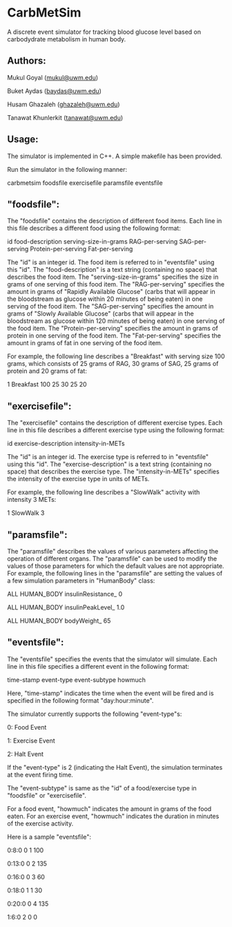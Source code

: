 # CarbMetSim
A discrete event simulator for tracking blood glucose level based on carbodydrate metabolism in human body.

Authors:
--------------
Mukul Goyal (mukul@uwm.edu)

Buket Aydas (baydas@uwm.edu)

Husam Ghazaleh (ghazaleh@uwm.edu)

Tanawat Khunlerkit (tanawat@uwm.edu)


Usage:
----------------
The simulator is implemented in C++. A simple makefile has been provided.

Run the simulator in the following manner:

carbmetsim foodsfile exercisefile paramsfile eventsfile

"foodsfile":
--------------
The "foodsfile" contains the description of different food items. Each line in this file describes a different food using
the following format:

id food-description serving-size-in-grams RAG-per-serving SAG-per-serving Protein-per-serving Fat-per-serving

The "id" is an integer id. The food item is referred to in "eventsfile" using this "id".
The "food-description" is a text string (containing no space) that describes the food item.
The "serving-size-in-grams" specifies the size in grams of one serving of this food item.
The "RAG-per-serving" specifies the amount in grams of "Rapidly Available Glucose" (carbs that will appear in the bloodstream 
as glucose within 20 minutes of being eaten) in one serving of the food item.
The "SAG-per-serving" specifies the amount in grams of "Slowly Available Glucose" (carbs that will appear in the bloodstream 
as glucose within 120 minutes of being eaten) in one serving of the food item.
The "Protein-per-serving" specifies the amount in grams of protein in one serving of the food item.
The "Fat-per-serving" specifies the amount in grams of fat in one serving of the food item.

For example, the following line describes a "Breakfast" with serving size 100 grams, which consists of 25 grams of RAG, 30 
grams of SAG, 25 grams of protein and 20 grams of fat:

1 Breakfast 100 25 30 25 20
 
"exercisefile":
----------------
The "exercisefile" contains the description of different exercise types. Each line in this file describes a different exercise
type using the following format:

id exercise-description intensity-in-METs

The "id" is an integer id. The exercise type is referred to in "eventsfile" using this "id".
The "exercise-description" is a text string (containing no space) that describes the exercise type.
The "intensity-in-METs" specifies the intensity of the exercise type in units of METs.

For example, the following line describes a "SlowWalk" activity with intensity 3 METs:

1 SlowWalk 3

"paramsfile":
-------------------
The "paramsfile" describes the values of various parameters affecting the operation of different organs. The "paramsfile" can 
be used to modify the values of those parameters for which the default values are not appropriate. For example, the following 
lines in the "paramsfile" are setting the values of a few simulation parameters in "HumanBody" class:

ALL HUMAN_BODY insulinResistance_ 0

ALL HUMAN_BODY insulinPeakLevel_ 1.0

ALL HUMAN_BODY bodyWeight_ 65

"eventsfile":
-----------------
The "eventsfile" specifies the events that the simulator will simulate. Each line in this file specifies a different event in 
the following format:

time-stamp event-type event-subtype howmuch

Here, "time-stamp" indicates the time when the event will be fired and is specified in the following format "day:hour:minute".

The simulator currently supports the following "event-type"s:

0: Food Event

1: Exercise Event

2: Halt Event

If the "event-type" is 2 (indicating the Halt Event), the simulation terminates at the event firing time.

The "event-subtype" is same as the "id" of a food/exercise type in "foodsfile" or "exercisefile".

For a food event, "howmuch" indicates the amount in grams of the food eaten. For an exercise event, "howmuch" indicates the duration in minutes of the exercise activity.

Here is a sample "eventsfile":

0:8:0 0 1 100

0:13:0 0 2 135

0:16:0 0 3 60

0:18:0 1 1 30

0:20:0 0 4 135

1:6:0 2 0 0
